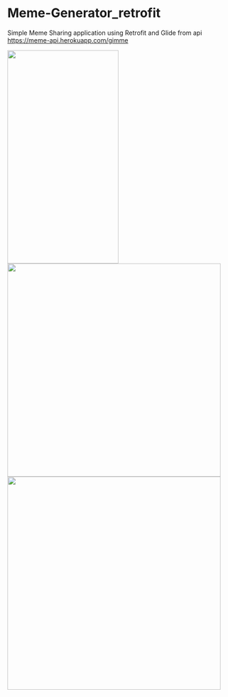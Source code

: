 # Meme-Generator_retrofit

Simple Meme Sharing application using Retrofit and Glide from api https://meme-api.herokuapp.com/gimme

<p float="center">
<img src="https://user-images.githubusercontent.com/72120614/117174876-0f109c80-ad83-11eb-9cc3-91167d63173b.png" width="250" height="480" />
<img src="https://user-images.githubusercontent.com/72120614/117174960-2780b700-ad83-11eb-909a-54c9a25998aa.png" height="480" height="480"/>
<img src="https://user-images.githubusercontent.com/72120614/117175449-b7befc00-ad83-11eb-8fcd-712a935cebd7.png" height="480" height="480"/>

